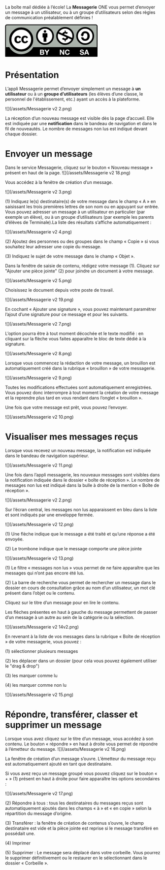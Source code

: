La boîte mail dédiée à l’école! La **Messagerie** ONE vous permet d’envoyer un message à un utilisateur, ou à un groupe d’utilisateurs selon des règles de communication préalablement définies !

![](../../wp-content/uploads/2015/03/CC-BY-NC-SA-3.0-FR-300x105.png)

Présentation
============

L’appli Messagerie permet d’envoyer simplement un message à **un utilisateur** ou à un **groupe d’utilisateurs** (les élèves d’une classe, le personnel de l'établissement, etc.) ayant un accès à la plateforme.

![](/assets/Messagerie v2 2.png)

La réception d’un nouveau message est visible dès la page d’accueil. Elle est indiquée par une **notification** dans le bandeau de navigation et dans le fil de nouveautés. Le nombre de messages non lus est indiqué devant chaque dossier.

Envoyer un message
==================

Dans le service Messagerie, cliquez sur le bouton « Nouveau message » présent en haut de la page. ![](/assets/Messagerie v2 18.png)

Vous accédez à la fenêtre de création d’un message.

![](/assets/Messagerie v2 3.png)

(1) Indiquez le(s) destinataire(s) de votre message dans le champ « A » en saisissant les trois premières lettres de son nom ou en appuyant sur entrée. Vous pouvez adresser un message à un utilisateur en particulier (par exemple un élève), ou à un groupe d’utilisateurs (par exemple les parents d’élèves de Terminale).La liste des résultats s’affiche automatiquement :

![](/assets/Messagerie v2 4.png)

(2) Ajoutez des personnes ou des groupes dans le champ « Copie » si vous souhaitez leur adresser une copie du message.

(3) Indiquez le sujet de votre message dans le champ « Objet ».

Dans la fenêtre de saisie de contenu, rédigez votre message (1). Cliquez sur "Ajouter une pièce jointe" (2) pour joindre un document à votre message.

![](/assets/Messagerie v2 5.png)

Choisissez le document depuis votre poste de travail.

![](/assets/Messagerie v2 19.png)

En cochant « Ajouter une signature », vous pouvez maintenant paramétrer l’ajout d’une signature pour ce message et pour les suivants.

![](/assets/Messagerie v2 7.png)

L’option pourra être à tout moment décochée et le texte modifié : en cliquant sur la flèche vous faites apparaître le bloc de texte dédié à la signature.

![](/assets/Messagerie v2 8.png)

Lorsque vous commencez la rédaction de votre message, un brouillon est automatiquement créé dans la rubrique « brouillon » de votre messagerie.

![](/assets/Messagerie v2 9.png)

Toutes les modifications effectuées sont automatiquement enregistrées. Vous pouvez donc interrompre à tout moment la création de votre message et la reprendre plus tard en vous rendant dans l’onglet « brouillon ».

Une fois que votre message est prêt, vous pouvez l’envoyer.

![](/assets/Messagerie v2 10.png)

Visualiser mes messages reçus
=============================

Lorsque vous recevez un nouveau message, la notification est indiquée dans le bandeau de navigation supérieur.

![](/assets/Messagerie v2 11.png)

Une fois dans l’appli messagerie, les nouveaux messages sont visibles dans la notification indiquée dans le dossier « boîte de réception ». Le nombre de messages non lus est indiqué dans la bulle à droite de la mention « Boîte de réception ».

![](/assets/Messagerie v2 2.png)

Sur l’écran central, les messages non lus apparaissent en bleu dans la liste et sont indiqués par une enveloppe fermée.

![](/assets/Messagerie v2 12.png)

(1) Une flèche indique que le message a été traité et qu’une réponse a été envoyée.

(2) Le trombone indique que le message comporte une pièce jointe

![](/assets/Messagerie v2 13.png)

(1) Le filtre « messages non lus » vous permet de ne faire apparaître que les messages qui n’ont pas encore été lus.

(2) La barre de recherche vous permet de rechercher un message dans le dossier en cours de consultation grâce au nom d’un utilisateur, un mot clé présent dans l’objet ou le contenu.

Cliquez sur le titre d’un message pour en lire le contenu.

Les flèches présentes en haut à gauche du message permettent de passer d’un message à un autre au sein de la catégorie ou la sélection.

![](/assets/Messagerie v2 14v2.png)

En revenant à la liste de vos messages dans la rubrique « Boîte de réception » de votre messagerie, vous pouvez :

(1) sélectionner plusieurs messages

(2) les déplacer dans un dossier (pour cela vous pouvez également utiliser le "drag & drop")

(3) les marquer comme lu

(4) les marquer comme non lu

![](/assets/Messagerie v2 15.png)

Répondre, transférer, classer et supprimer un message
=====================================================

Lorsque vous avez cliquez sur le titre d’un message, vous accédez à son contenu. Le bouton « répondre » en haut à droite vous permet de répondre à l’émetteur du message. ![](/assets/Messagerie v2 16.png)

La fenêtre de création d’un message s’ouvre. L’émetteur du message reçu est automatiquement ajouté en tant que destinataire.

Si vous avez reçu un message groupé vous pouvez cliquez sur le bouton « + » (1) présent en haut à droite pour faire apparaître les options secondaires :

![](/assets/Messagerie v2 17.png)

(2) Répondre à tous : tous les destinataires du messages reçus sont automatiquement ajoutés dans les champs « à » et « en copie » selon la répartition du message d’origine.

(3) Transférer : la fenêtre de création de contenus s’ouvre, le champ destinataire est vide et la pièce jointe est reprise si le message transféré en possédait une.

(4) Imprimer

(5) Supprimer : Le message sera déplacé dans votre corbeille. Vous pourrez le supprimer définitivement ou le restaurer en le sélectionnant dans le dossier « Corbeille ».

